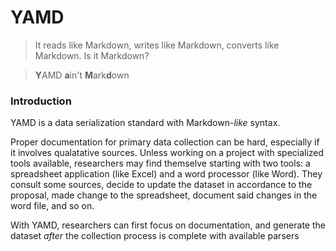 # YAMD

> It reads like Markdown, writes like Markdown, converts like Markdown. Is it Markdown?

> **Y**AMD **a**in't **M**ark**d**own

### Introduction

YAMD is a data serialization standard with Markdown-*like* syntax.

Proper documentation for primary data collection can be hard, especially if it
involves qualatative sources.
Unless working on a project with specialized tools available, researchers
may find themselve starting with two tools: a spreadsheet application (like Excel) 
and a word processor (like Word).
They consult some sources, decide to update the dataset in accordance to the proposal,
made change to the spreadsheet, document said changes in the word file, and so on.

With YAMD, researchers can first focus on documentation, and generate the dataset 
*after* the collection process is complete with available parsers

